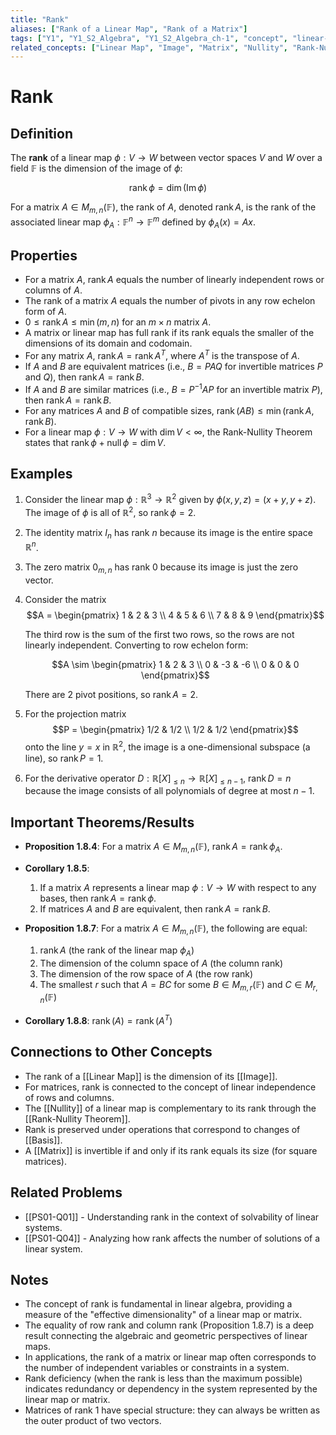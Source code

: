 ```yaml
---
title: "Rank"
aliases: ["Rank of a Linear Map", "Rank of a Matrix"]
tags: ["Y1", "Y1_S2_Algebra", "Y1_S2_Algebra_ch-1", "concept", "linear-map", "image", "matrix", "nullity", "rank-nullity-theorem", "dimension", "basis", "linear-algebra", "vector-space"]
related_concepts: ["Linear Map", "Image", "Matrix", "Nullity", "Rank-Nullity Theorem", "Dimension", "Vector Space", "Basis", "Field"]
---
```


# Rank

## Definition
The **rank** of a linear map $\phi: V \rightarrow W$ between vector spaces $V$ and $W$ over a field $\mathbb{F}$ is the dimension of the image of $\phi$:

$$\operatorname{rank} \phi = \dim(\operatorname{Im} \phi)$$

For a matrix $A \in M_{m,n}(\mathbb{F})$, the rank of $A$, denoted $\operatorname{rank} A$, is the rank of the associated linear map $\phi_A: \mathbb{F}^n \rightarrow \mathbb{F}^m$ defined by $\phi_A(x) = Ax$.

## Properties
- For a matrix $A$, $\operatorname{rank} A$ equals the number of linearly independent rows or columns of $A$.
- The rank of a matrix $A$ equals the number of pivots in any row echelon form of $A$.
- $0 \leq \operatorname{rank} A \leq \min(m, n)$ for an $m \times n$ matrix $A$.
- A matrix or linear map has full rank if its rank equals the smaller of the dimensions of its domain and codomain.
- For any matrix $A$, $\operatorname{rank} A = \operatorname{rank} A^T$, where $A^T$ is the transpose of $A$.
- If $A$ and $B$ are equivalent matrices (i.e., $B = PAQ$ for invertible matrices $P$ and $Q$), then $\operatorname{rank} A = \operatorname{rank} B$.
- If $A$ and $B$ are similar matrices (i.e., $B = P^{-1}AP$ for an invertible matrix $P$), then $\operatorname{rank} A = \operatorname{rank} B$.
- For any matrices $A$ and $B$ of compatible sizes, $\operatorname{rank}(AB) \leq \min(\operatorname{rank} A, \operatorname{rank} B)$.
- For a linear map $\phi: V \rightarrow W$ with $\dim V < \infty$, the Rank-Nullity Theorem states that $\operatorname{rank} \phi + \operatorname{null} \phi = \dim V$.

## Examples
1. Consider the linear map $\phi: \mathbb{R}^3 \rightarrow \mathbb{R}^2$ given by $\phi(x, y, z) = (x + y, y + z)$. The image of $\phi$ is all of $\mathbb{R}^2$, so $\operatorname{rank} \phi = 2$.

2. The identity matrix $I_n$ has rank $n$ because its image is the entire space $\mathbb{R}^n$.

3. The zero matrix $0_{m,n}$ has rank 0 because its image is just the zero vector.

4. Consider the matrix 
   $$A = \begin{pmatrix} 1 & 2 & 3 \\ 4 & 5 & 6 \\ 7 & 8 & 9 \end{pmatrix}$$
   
   The third row is the sum of the first two rows, so the rows are not linearly independent. Converting to row echelon form:
   
   $$A \sim \begin{pmatrix} 1 & 2 & 3 \\ 0 & -3 & -6 \\ 0 & 0 & 0 \end{pmatrix}$$
   
   There are 2 pivot positions, so $\operatorname{rank} A = 2$.

5. For the projection matrix 
   $$P = \begin{pmatrix} 1/2 & 1/2 \\ 1/2 & 1/2 \end{pmatrix}$$
   onto the line $y = x$ in $\mathbb{R}^2$, the image is a one-dimensional subspace (a line), so $\operatorname{rank} P = 1$.

6. For the derivative operator $D: \mathbb{R}[X]_{\leq n} \rightarrow \mathbb{R}[X]_{\leq n-1}$, $\operatorname{rank} D = n$ because the image consists of all polynomials of degree at most $n-1$.

## Important Theorems/Results
- **Proposition 1.8.4**: For a matrix $A \in M_{m,n}(\mathbb{F})$, $\operatorname{rank} A = \operatorname{rank} \phi_A$.

- **Corollary 1.8.5**:
  1. If a matrix $A$ represents a linear map $\phi: V \rightarrow W$ with respect to any bases, then $\operatorname{rank} A = \operatorname{rank} \phi$.
  2. If matrices $A$ and $B$ are equivalent, then $\operatorname{rank} A = \operatorname{rank} B$.

- **Proposition 1.8.7**: For a matrix $A \in M_{m,n}(\mathbb{F})$, the following are equal:
  1. $\operatorname{rank} A$ (the rank of the linear map $\phi_A$)
  2. The dimension of the column space of $A$ (the column rank)
  3. The dimension of the row space of $A$ (the row rank)
  4. The smallest $r$ such that $A = BC$ for some $B \in M_{m,r}(\mathbb{F})$ and $C \in M_{r,n}(\mathbb{F})$

- **Corollary 1.8.8**: $\operatorname{rank}(A) = \operatorname{rank}(A^T)$

## Connections to Other Concepts
- The rank of a [[Linear Map]] is the dimension of its [[Image]].
- For matrices, rank is connected to the concept of linear independence of rows and columns.
- The [[Nullity]] of a linear map is complementary to its rank through the [[Rank-Nullity Theorem]].
- Rank is preserved under operations that correspond to changes of [[Basis]].
- A [[Matrix]] is invertible if and only if its rank equals its size (for square matrices).

## Related Problems
- [[PS01-Q01]] - Understanding rank in the context of solvability of linear systems.
- [[PS01-Q04]] - Analyzing how rank affects the number of solutions of a linear system.

## Notes
- The concept of rank is fundamental in linear algebra, providing a measure of the "effective dimensionality" of a linear map or matrix.
- The equality of row rank and column rank (Proposition 1.8.7) is a deep result connecting the algebraic and geometric perspectives of linear maps.
- In applications, the rank of a matrix or linear map often corresponds to the number of independent variables or constraints in a system.
- Rank deficiency (when the rank is less than the maximum possible) indicates redundancy or dependency in the system represented by the linear map or matrix.
- Matrices of rank 1 have special structure: they can always be written as the outer product of two vectors.
